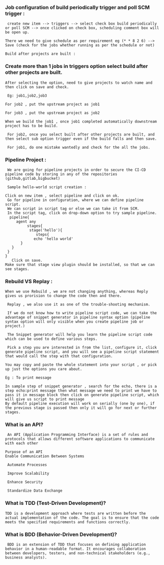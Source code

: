 
### Job configuration of build periodically trigger and poll SCM trigger :
     create new item --> triggers --> select check box build periodically or poll SCM --> once clicked on check box, scheduling comment box will be open up.

    There we need to give schedule as per requirement eg (* * 8 2 6) --> Save (check for the jobs whether running as per the schedule or not)
    
    Build after projects are built :
### Create more than 1 jobs in triggers option select build after other projects are built.

    After selecting the option, need to give projects to watch name and then click on save and check.

     Eg: job1,job2,job3

    For job2 , put the upstream project as job1

    For job3 , put the upstream project as job2

    When we build the job1 , once job1 completed automatically downstream project has to be build.

     For job2, once you select built after other projects are built, and then select sub option trigger even if the build falls and then save.

     For job1, do one mistake wantedly and check for the all the jobs.

### Pipeline Project :
     We are going for pipeline projects in order to secure the CI-CD pipeline code by storing in any of the repositories (github,gitlab,bigbucket)

     Sample hello-world script creation :

    Click on new item , select pipeline and click on ok.
     Go for pipeline in configuration, where we can define pipeline script.
     We can script in script tag or else we can take it from SCM.
     In the script tag, click on drop-down option to try sample pipeline.
      pipeline{
         agent any
              stages{
               stage('hello'){
                  steps{
                 echo 'hello world'
           }
       }
     }
    }
       Click on save.
    Make sure that stage view plugin should be installed, so that we can see stages.
### Rebuild VS Replay :
    When we use Rebuild , we are not changing anything, whereas Reply gives us prorision to change the code then and there.

     Replay , we also use it as one of the trouble-shooting mechanism.

     If we do not know how to write pipeline script code, we can take the advantage of snippet generator in pipeline syntax option (pipeline syntax option will only visible when you create pipeline job or project.)

     The Snippet generator will help you learn the pipeline script code which can be used to define various steps.

     Pick a step you are interested in from the list, configure it, click generate pipeline script, and you will see a pipeline script statement that would call the step with that configuration.

    You may copy and paste the whole statement into your script , or pick up just the options you care about.

    Eg : To print message

    In sample step of snippet generator , search for the echo, there is a step echo:print message then what message we need to print we have to pass it in message block then click on generate pipeline script, which will give us script to print message
    By default pipeline execution will work on serially (one by one), if the previous stage is passed then only it will go for next or further stages.
### What is an API?
     An API (Application Programming Interface) is a set of rules and protocols that allows different software applications to communicate with each other

    Purpose of an API
    Enable Communication Between Systems

     Automate Processes

     Improve Scalability

     Enhance Security

     Standardize Data Exchange

### What is TDD (Test-Driven Development)?
    TDD is a development approach where tests are written before the actual implementation of the code. The goal is to ensure that the code meets the specified requirements and functions correctly.

###  What is BDD (Behavior-Driven Development)?
     BDD is an extension of TDD that focuses on defining application behavior in a human-readable format. It encourages collaboration between developers, testers, and non-technical stakeholders (e.g., business analysts).

